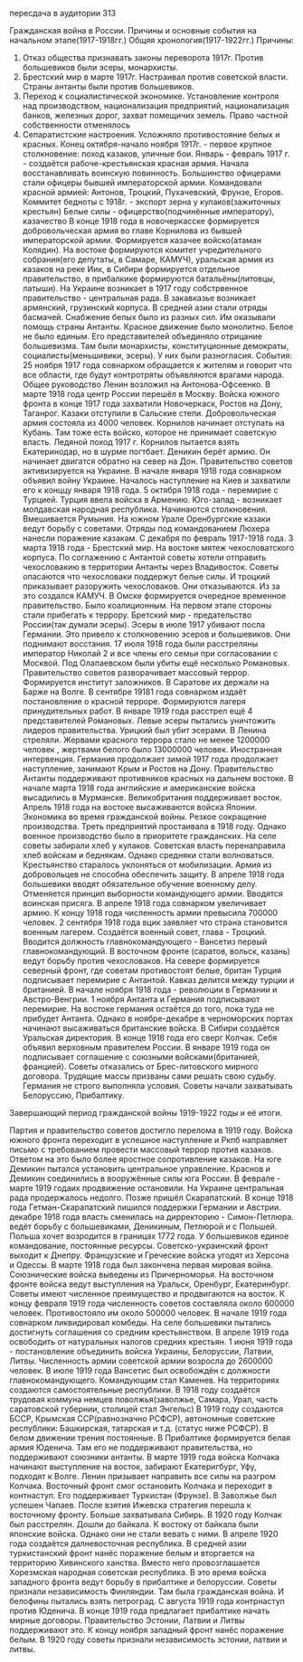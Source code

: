 пересдача в аудитории 313

Гражданская война в России.
Причины и основные события на начальном этапе(1917-1918гг.)
Общяя хронология(1917-1922гг.)
Причины:
1) Отказ общества признавать законы переворота 1917г. Против большевиков были эсеры, монархисты. 
2) Брестский мир в марте 1917г. Настраивал против советской власти. Страны антанты были против большевиков.
3) Переход к социалистической экономике. Установление контроля над производством, национализация предприятий, национализация банков, железных дорог, захват помещичих земель. Право частной собственности отменялось
4) Сепаратистские настроения. Усложняло противостояние белых и красных. 
Конец октября-начало ноября 1917г. - первое крупное столкновение: поход казаков, уличные бои.
Январь - февраль 1917 г. - создаётся рабоче-крестьянская красная армия. Начала восстанавливать воинскую повинность. Большинство офицерами стали офицеры бывшей императорской армии. Командовали красной армией: Антонов, Троцкий, Пухачевский, Фрунзе, Егоров. 
Коммитет бедноты с 1918г. - экспорт зерна у кулаков(зажиточных крестьян)
Белые силы - офицерство(подчинённые императору), казачество
В конце 1918 года в новочеркасске формируется добровольческая армия во главе Корнилова из бывшей императорской армии. Формируется казачее войско(атаман Колядин). На востоке формируются комитет учредительного собрания(его депутаты, в Самаре, КАМУЧ), уральская армия из казаков на реке Иик, в Сибири формируется отдельное правительство, в прибалкике формируются батальёны(литовцы, латыши). На Украине возникает в 1917 году собстрвенное правительство - центральная рада. В закавказье возникает армянский, грузинский корпуса. В средней азии стали отряды басмачей. Снабжение белых было из разных сил. Им оказывали помощь страны Антанты. Красное движение было монолитно. Белое не было единым. Его представителей объединяло отрицание большевизма. Там были монархисты, конституционные демократы, социалисты(меньшивики, эсеры). У них были разногласия. 
События: 25 ноября 1917 года совнарком обращается к жителям и говорит что все области, где будут контротряты объявляются врагами народа. Общее руководство Ленин возложил на Антонова-Офсеенко. В марте 1918 года центр России перешёл в Москву. Войска южного фронта в конце 1917 года захватили Новочеркаск, Ростов на Дону, Таганрог. Казаки отступили в Сальские степи. Добровольческая армия состояла из 4000 человек. Корнилов начинает отступать на Кубань. Там тоже есть войско, которое не принимает советскую власть. Ледяной поход 1917 г. Корнилов пытается взять Екатеринодар, но в шурме погтбает. Деникин берёт армию. Он начинает двигатся обратно на север на Дон. Правительство советов активизируется на Украине. В начале января 1918 года совнарком объявил войну Украине. Началось наступление на Киев и захватили его к конццу января 1918 года. 
5 октября 1918 года - перемирие с Турцией. Турция ввела войска в Армению. 
Юго-запад - возникает молдавская народная республика. Начинаются столкновения. Вмешивается Румыния. На южном Урале Оренбургские казаки ведут борьбу с советами. Отряды под командованием Люхера нанесли поражение казакам. С декабря по февраль 1917-1918 года.
3 марта 1918 года - Брестский мир.
На востоке мятеж чехословатского корпуса. По соглажению с Антантой советы хотели отправить чехословакию в территории Антанты через Владивосток. Советы опасаются что чехословаки поддержут белые силы. И троцкий приказывает разоружить чехословаков. Они отказываются. Из за это создался КАМУЧ. В Омске формируется очередное временное правительство. Было коалиционным. 
На первом этапе стороны стали прибегать к террору. Бретский мир - предательство России(так думали эсеры). Эсеры в июле 1917 убивают посла Германии. Это привело к столкновению эсеров и большевиков. Они поднимают восстания. 17 июля 1918 года были расстреляны император Николай 2 и все члены его семьи при согласовании с Москвой. Под Олапаевском были убиты ещё несколько Романовых. 
Правительство советов разворачивает массовый террор. Формируется институт заложников. В Саратове их держали на Барже на Волге. В сентябре 19181 года совнарком издаёт постановление о красной терроре. Формируются лагеря принудительных работ. В январе 1919 года расстрел ещё 4 представителей Романовых. Левые эсеры пытались уничтожить лидеров правительства. Урицкий был убит эсерами. В Ленина стреляли. Жервами красного террора стало не менее 1200000 человек , жертвами белого было 13000000 человек.
Иностранная интервенция.
Германия продолжает зимой 1917 года продолжает наступление, занимают Крым и Ростов на Дону. Правительство Антанты поддерживают противников красных на дальнем востоке. В начале марта 1918 года английские и американские войска высадились в Мурманске. Великобритания поддерживает восток. Апрель 1918 года на востоке высаживаются войска Японии. 
Экономика во время гражданской войны.
Резкое сокращение производства. Треть предприятий простаивала в 1918 году. Однако военное производство было в приоритете гражданских. На селе советы забирали хлеб у кулаков. Советская власть перенаправила хлеб войскам и беднякам. Однако средняки стали волноваться. Крестьянство старалось уклоняться от мобилизации. Армия из добровольцев не способна обеспечить защиту. В апреле 1918 года большевики вводят обязательное обучение военному делу. Отменяется принцип выборности командующего армии. Вводятся воинская присяга. 
В апреле 1918 года совнарком увеличивает армию. К концу 1918 года численность армии превысила 700000 человек. 2 сентября 1918 года вцик заявляет что страна становится военным лагерем. Создаётся военный совет, глава - Троцкий. Вводится должность главнокомандующего - Вансетиз первый главнокомандующий. 
В восточном фронте (саратов, вольск, казань) ведут борьбу против чехословаков.
На севере формируется северный фронт, где советам противостоят белые, британ
Турция подписывает перемирие с Антантой. Кавказ делится между турции и британией. В начале ноября 1918 года - революции в Германии и Австро-Венгрии. 1 ноября Антанта и Германия подписывают перемирие. На востоке германия остаётся до того, пока туда не прибудет Антанта. Однако в ноябре-декабре в черноморских портах начинают высаживаться британские войска. В Сибири создаётся Уральская директория. В конце 1918 года его сверг Колчак. Себя объявил верховным правителем России. В январе 1919 года он подписывает соглашение с союзными войсками(британией, францией). Советы отказались от Брес-литовского мирного договора. Трудящие массы призваны сами решать свою судьбу. Германия не строго выполняла условия. Советы начали захватывать Белоруссию, Прибалтику. 

Завершающий период гражданской войны 1919-1922 годы и её итоги. 

Партия и правительство советов достигло перелома в 1919 году. Войска южного фронта переходит в успешное наступление и Ркпб направляет письмо с требованием провести массовый террор против казаков. Ответом на это было более яростное сопротивление казаков. 
На юге Демикин пытался установить центральное управление. Краснов и Демикин соединились в вооружённые силы юга России. В феврале - марте 1919 годаих продвижение остановили. 
На Украине центральная рада продержалось недолго. Позже пришёл Скарапатский. В конце 1918 года Гетман-Скарапатский лишился поддержки Германии и Австрии. декабре 1918 года власть сменилась на дирректорию - Симон-Петлюра. ведёт борьбу с большевиками, Деникиным, Петлюрой и с Польшей. Польша хочет возродится в границах 1772 года. У большевиков единое командование, постоянные ресурсы. Советско-украинский фронт выходит к Днепру. Французские и Греческие войска угодят из Херсона и Одессы. 
В марте 1918 года был закончена первая мировая война. Союзнические войска выведены из Причерноморья. На восточном фронте войска ведут выступления на Уральск, Оренбург, Екатеринбург. Советы имеют численное преимущество и продвигаются на восток. К концу февраля 1919 года численность советов составляла около 600000 человек. Противостояло им около 500000 человек. В начале 1919 года совнарком ликвидировал комбеды. На селе большевики пытались достигнуть соглашения со средним крестьянством. В апреле 1919 года освободить от натуральных налогов средних крестьян. 
1 июня 1919 года - постановление объединить войска Украины, Белоруссии, Латвии, Литвы. Численность армии советской армии возросла до 2600000 человек. В июле 1919 года Вансетис был освобождён с должности главнокомандующего. Командующим стал Каменев. На территориях создаются самостоятельные республики. В 1918 году создаётся трудовая коммуна немцев поволжья(заволжье, Самара, Урал, часть саратовской губернии, столицей стал Энгельс)
В 1919 году создаются БССР, Крымская ССР(равнозначно РСФСР), автономные советские республики: Башкирская, татарская и т.д. (статус ниже РСФСР). 
В белом движении трения постоянные. В Прибалтике формируется белая армия Юденича. Там его не поддерживают правительства, но поддерживают союзники антанты. В марте 1919 года войска Колчака начинают выступление на восток, забирают Екатеригбург, Уфу, подходят к Волге. Ленин призывает направить все силы на разгром Колчака. Восточный фронт смог остановить Колчака и переходит в контнаступ. Его поддерживает Туркистан (Фрунзе). В Заволжье был успешен Чапаев. После взятия Ижевска стратегия перешла к восточному фронту. Больше захватывала Сибирь. В 1920 году Колчак был расстрелян. Дошли до байкала. К востоку от байкала были японские войска. Однако они не стали вевать с ними. В апреле 1920 года создаётся далневосточная республика. В средней азии туркистанский фронт нанёс поражение белым и вторгается на территорию Хивинского ханства. Вместо него провозглашается Хорезмская народная советская республика. 
В это время войска западного фронта ведут борьбу в прибалтике и белоруссии. Советы признали независимость Финляндии. Там была гражданская война. И белофины пытались взять петроград. С августа 1919 года контрнаступ против Юденича. В конце 1919 года предлагает прибалтике начать мирные договоры. Правительство Эстонии, Латвии и Литвы поддерживают это. К концу ноября западный фронт нанёс поражение белым. В 1920 году советы признали независимость эстонии, латвии и литвы.